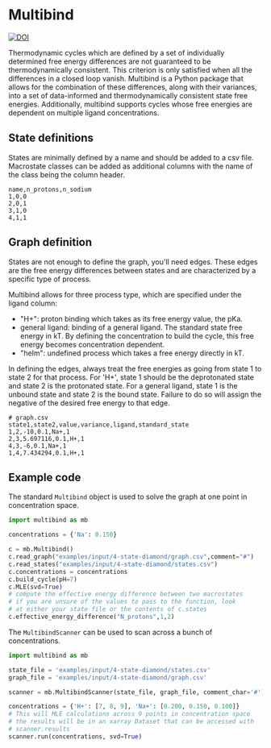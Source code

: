 # Multibind


[![DOI](https://zenodo.org/badge/301552078.svg)](https://zenodo.org/badge/latestdoi/301552078)


Thermodynamic cycles which are defined by a set of individually determined free energy differences are not guaranteed to be thermodynamically consistent.
This criterion is only satisfied when all the differences in a closed loop vanish.
Multibind is a Python package that allows for the combination of these differences, along with their variances, into a set of data-informed and thermodynamically consistent state free energies.
Additionally, multibind supports cycles whose free energies are dependent on multiple ligand concentrations.

## State definitions

States are minimally defined by a name and should be added to a csv file.
Macrostate classes can be added as additional columns with the name of the class being the column header.

```text
name,n_protons,n_sodium
1,0,0
2,0,1
3,1,0
4,1,1
```

## Graph definition

States are not enough to define the graph, you'll need edges. 
These edges are the free energy differences between states and are characterized by a specific type of process.

Multibind allows for three process type, which are specified under the ligand column:

- "H+": proton binding which takes as its free energy value, the pKa.
- general ligand: binding of a general ligand. The standard state free energy in kT. By defining the concentration to build the cycle, this free energy becomes concentration dependent.
- "helm": undefined process which takes a free energy directly in kT.

In defining the edges, always treat the free energies as going from state 1 to state 2 for that process.
For 'H+', state 1 should be the deprotonated state and state 2 is the protonated state.
For a general ligand, state 1 is the unbound state and state 2 is the bound state.
Failure to do so will assign the negative of the desired free energy to that edge.

```text
# graph.csv
state1,state2,value,variance,ligand,standard_state
1,2,-10,0.1,Na+,1
2,3,5.697116,0.1,H+,1
4,3,-6,0.1,Na+,1
1,4,7.434294,0.1,H+,1
```

## Example code

The standard `Multibind` object is used to solve the graph at one point in concentration space.

```python
import multibind as mb

concentrations = {'Na': 0.150}

c = mb.Multibind()
c.read_graph("examples/input/4-state-diamond/graph.csv",comment="#")
c.read_states("examples/input/4-state-diamond/states.csv")
c.concentrations = concentrations
c.build_cycle(pH=7)
c.MLE(svd=True) 
# compute the effective energy difference between two macrostates
# if you are unsure of the values to pass to the function, look
# at either your state file or the contents of c.states
c.effective_energy_difference("N_protons",1,2)
```

The `MultibindScanner` can be used to scan across a bunch of concentrations.

```python
import multibind as mb

state_file = 'examples/input/4-state-diamond/states.csv'
graph_file = 'examples/input/4-state-diamond/graph.csv'

scanner = mb.MultibindScanner(state_file, graph_file, comment_char='#')

concentrations = {'H+': [7, 8, 9], 'Na+': [0.200, 0.150, 0.100]}
# This will MLE calculations across 9 points in concentration space
# the results will be in an xarray Dataset that can be accessed with
# scanner.results
scanner.run(concentrations, svd=True)
```
